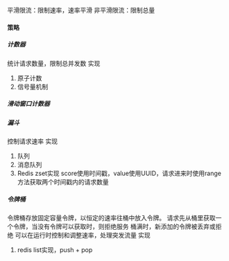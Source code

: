 平滑限流：限制速率，速率平滑
非平滑限流：限制总量

#### 策略
##### 计数器
统计请求数量，限制总并发数
实现
1. 原子计数
2. 信号量机制
##### 滑动窗口计数器
##### 漏斗
控制请求速率
实现
1. 队列
2. 消息队列
3. Redis
    zset实现
        score使用时间戳，value使用UUID，请求进来时使用range方法获取两个时间戳内的请求数量

##### 令牌桶
令牌桶存放固定容量令牌，以恒定的速率往桶中放入令牌。
请求先从桶里获取一个令牌，当没有令牌可以获取时，则拒绝服务
桶满时，新添加的令牌被丢弃或拒绝
可以在运行时控制和调整速率，处理突发流量
实现
1. redis
    list实现，push + pop
    
